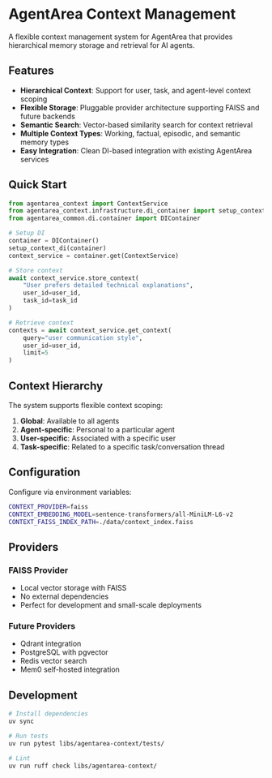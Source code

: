 # AgentArea Context Management

A flexible context management system for AgentArea that provides hierarchical memory storage and retrieval for AI agents.

## Features

- **Hierarchical Context**: Support for user, task, and agent-level context scoping
- **Flexible Storage**: Pluggable provider architecture supporting FAISS and future backends
- **Semantic Search**: Vector-based similarity search for context retrieval
- **Multiple Context Types**: Working, factual, episodic, and semantic memory types
- **Easy Integration**: Clean DI-based integration with existing AgentArea services

## Quick Start

```python
from agentarea_context import ContextService
from agentarea_context.infrastructure.di_container import setup_context_di
from agentarea_common.di.container import DIContainer

# Setup DI
container = DIContainer()
setup_context_di(container)
context_service = container.get(ContextService)

# Store context
await context_service.store_context(
    "User prefers detailed technical explanations",
    user_id=user_id,
    task_id=task_id
)

# Retrieve context
contexts = await context_service.get_context(
    query="user communication style",
    user_id=user_id,
    limit=5
)
```

## Context Hierarchy

The system supports flexible context scoping:

1. **Global**: Available to all agents
2. **Agent-specific**: Personal to a particular agent
3. **User-specific**: Associated with a specific user
4. **Task-specific**: Related to a specific task/conversation thread

## Configuration

Configure via environment variables:

```bash
CONTEXT_PROVIDER=faiss
CONTEXT_EMBEDDING_MODEL=sentence-transformers/all-MiniLM-L6-v2
CONTEXT_FAISS_INDEX_PATH=./data/context_index.faiss
```

## Providers

### FAISS Provider
- Local vector storage with FAISS
- No external dependencies
- Perfect for development and small-scale deployments

### Future Providers
- Qdrant integration
- PostgreSQL with pgvector
- Redis vector search
- Mem0 self-hosted integration

## Development

```bash
# Install dependencies
uv sync

# Run tests
uv run pytest libs/agentarea-context/tests/

# Lint
uv run ruff check libs/agentarea-context/
```